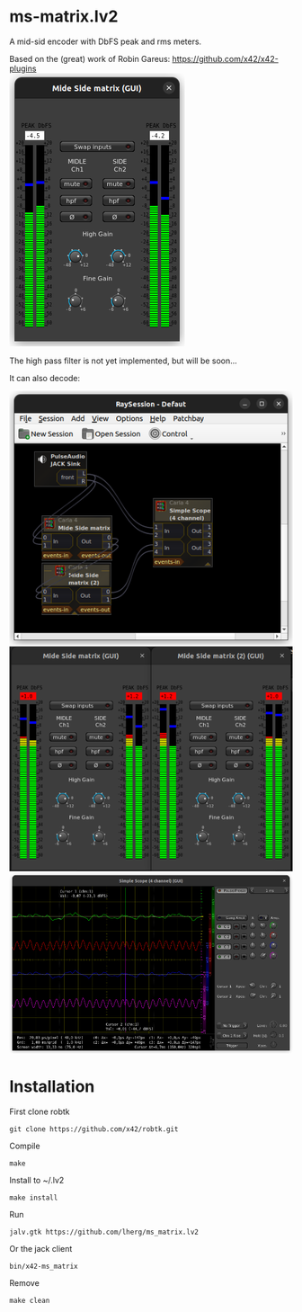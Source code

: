 # ms-matrix.lv2

A mid-sid encoder with DbFS peak and rms meters.<bg/>

Based on the (great) work of Robin Gareus: https://github.com/x42/x42-plugins<br/>
![alt text](https://github.com/lherg/ms-matrix.lv2/blob/main/png/ms-matrix.png)<br/>

The high pass filter is not yet implemented, but will be soon...<bg/>

It can also decode:<bg/>

![alt text](https://github.com/lherg/ms-matrix.lv2/blob/main/png/enc-dec-raysession.png)<br/>
![alt text](https://github.com/lherg/ms-matrix.lv2/blob/main/png/enc-dec-2msmatrix.png)<br/>
![alt text](https://github.com/lherg/ms-matrix.lv2/blob/main/png/enc-dec-scope.png)<br/>

# Installation
First clone robtk<bg/>
```
git clone https://github.com/x42/robtk.git
```

Compile<bg/>
```
make
```

Install to ~/.lv2<bg/>
```
make install
```
Run<bg/>
```
jalv.gtk https://github.com/lherg/ms_matrix.lv2
```

Or the jack client<bg/>
```
bin/x42-ms_matrix
```

Remove<bg/>
```
make clean
```
